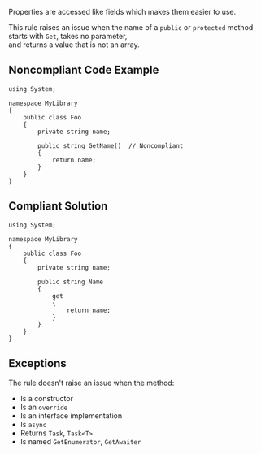 
Properties are accessed like fields which makes them easier to use.

This rule raises an issue when the name of a `public` or `protected` method starts with `Get`, takes no parameter,<br>and returns a value that is not an array.

## Noncompliant Code Example


    using System;
    
    namespace MyLibrary
    {
        public class Foo
        {
            private string name;
    
            public string GetName()  // Noncompliant
            {
                return name;
            }
        }
    }


## Compliant Solution


    using System;
    
    namespace MyLibrary
    {
        public class Foo
        {
            private string name;
    
            public string Name
            {
                get
                {
                    return name;
                }
            }
        }
    }


## Exceptions

The rule doesn't raise an issue when the method:

- Is a constructor
- Is an `override`
- Is an interface implementation
- Is `async`
- Returns `Task`, `Task<T>`
- Is named `GetEnumerator`, `GetAwaiter`

